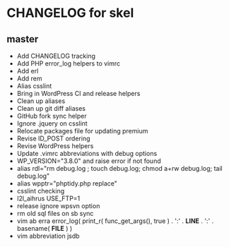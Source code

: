 # CHANGELOG for skel

## master
* Add CHANGELOG tracking
* Add PHP error_log helpers to vimrc
* Add erl
* Add rem
* Alias csslint
* Bring in WordPress CI and release helpers
* Clean up aliases
* Clean up git diff aliases
* GitHub fork sync helper
* Ignore .jquery on csslint
* Relocate packages file for updating premium
* Revise ID_POST ordering
* Revise WordPress helpers
* Update .vimrc abbreviations with debug options
* WP_VERSION="3.8.0" and raise error if not found
* alias rdl="rm debug.log ; touch debug.log; chmod a+rw debug.log; tail debug.log"
* alias wpptr="phptidy.php replace"
* csslint checking
* l2l_aihrus USE_FTP=1
* release ignore wpsvn option
* rm old sql files on sb sync
* vim ab erra error_log( print_r( func_get_args(), true ) . ':' . __LINE__ . ':' . basename( __FILE__ ) )
* vim abbreviation jsdb